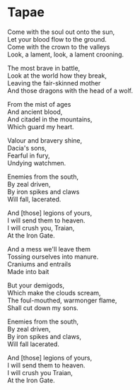 # Tapae

Come with the soul out onto the sun,\
Let your blood flow to the ground.\
Come with the crown to the valleys\
Look, a lament, look, a lament crooning.

The most brave in battle,\
Look at the world how they break,\
Leaving the fair-skinned mother\
And those dragons with the head of a wolf.

From the mist of ages\
And ancient blood,\
And citadel in the mountains,\
Which guard my heart.

Valour and bravery shine,\
Dacia's sons,\
Fearful in fury,\
Undying watchmen.

Enemies from the south,\
By zeal driven,\
By iron spikes and claws\
Will fall, lacerated.

And [those] legions of yours,\
I will send them to heaven.\
I will crush you, Traian,\
At the Iron Gate.

And a mess we'll leave them\
Tossing ourselves into manure.\
Craniums and entrails\
Made into bait

But your demigods,\
Which make the clouds scream,\
The foul-mouthed, warmonger flame,\
Shall cut down my sons.

Enemies from the south,\
By zeal driven,\
By iron spikes and claws,\
Will fall lacerated.

And [those] legions of yours,\
I will send them to heaven.\
I will crush you Traian,\
At the Iron Gate.
